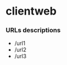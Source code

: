 # clientweb


<h3>URLs descriptions</h3>

<ul>
    <li>
        /url1
    </li>
    <li>
        /url2
    </li>
    <li>
        /url3
    </li>
</ul>